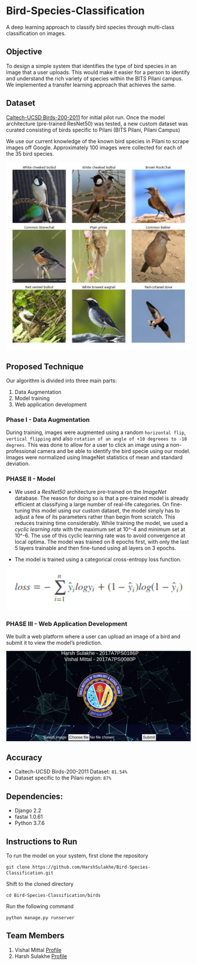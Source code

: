 # Bird-Species-Classification

A deep learning approach to classify bird species through multi-class classification on images.

## Objective

To design a simple system that identifies the type of bird species in an image that a user uploads. This would make it easier for a person to identify and understand the rich variety of species within the BITS Pilani campus. We implemented a transfer learning approach that achieves the same. 

## Dataset

[Caltech-UCSD Birds-200-2011](http://www.vision.caltech.edu/visipedia/CUB-200-2011.html) for initial pilot run.
Once the model architecture (pre-trained ResNet50) was tested, a new custom dataset was curated consisting of birds specific to Pilani (BITS Pilani, Pilani Campus)

We use our current knowledge of the known bird species in Pilani to scrape images off Google. Approximately 100 images were collected for each of the 35 bird species.

![Pilani_Birds](./Images/Pilani_Birds.PNG?raw=true "Pilani_Birds")

## Proposed Technique

Our algorithm is divided into three main parts:
1. Data Augmentation
2. Model training
3. Web application development

### Phase I - Data Augmentation

During training, images were augmented using a random `horizontal flip`, `vertical flipping` and also `rotation of an angle of +10 degreees to -10 degrees`. This was done to allow for a user to click an image using a non-professional camera and be able to identify the bird specie using our model. Images were normalized using ImageNet statistics of mean and standard deviation.

###  PHASE II - Model

- We used a *ResNet50* architecture pre-trained on the *ImageNet* database. The reason for doing so is that a pre-trained model is already efficient at classifying a large number of real-life categories. On fine-tuning this model using our custom dataset, the model simply has to adjust a few of its parameters rather than begin from scratch. This reduces training time considerably. While training the model, we used a *cyclic learning rate* with the maximum set at 10^-4 and minimum set at 10^-6. The use of this cyclic learning rate was to avoid convergence at local optima. The model was trained on 8 epochs first, with only the last 5 layers trainable and then fine-tuned using all layers on 3 epochs. 

- The model is trained using a categorical cross-entropy loss function. 

![Cross_Entropy_Loss](./Images/Cross_Entropy_Loss.PNG?raw=true "Cross_Entropy_Loss")

### PHASE III - Web Application Development

We built a web platform where a user can upload an image of a bird and submit it to view the model’s prediction.

![Web_App](./Images/Web_App.PNG?raw=true "Web_App")

## Accuracy

* Caltech-UCSD Birds-200-2011 Dataset: `81.54%`
* Dataset specific to the Pilani region: `87%`

## Dependencies:

* Django 2.2
* fastai 1.0.61
* Python 3.7.6

## Instructions to Run

To run the model on your system, first clone the repository
```
git clone https://github.com/HarshSulakhe/Bird-Species-Classification.git
```

Shift to the cloned directory
```
cd Bird-Species-Classification/birds
```

Run the following command
```
python manage.py runserver
```

## Team Members

1. Vishal Mittal [Profile](https://github.com/vismit2000)
2. Harsh Sulakhe [Profile](https://github.com/HarshSulakhe)
